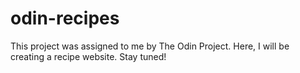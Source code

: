 # odin-recipes
This project was assigned to me by The Odin Project. Here, I will be creating a recipe website. Stay tuned!